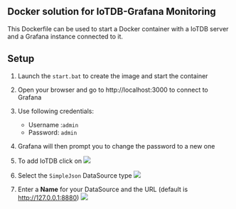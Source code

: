 ## Docker solution for IoTDB-Grafana Monitoring

This Dockerfile can be used to start a Docker container with a IoTDB server and a Grafana instance connected to it.

## Setup

1. Launch the `start.bat` to create the image and start the container
2. Open your browser and go to http://localhost:3000 to connect to Grafana
3. Use following credentials:
   - Username :`admin`
   - Password: `admin`
4. Grafana will then prompt you to change the password to a new one
5. To add IoTDB click on <img src="/media/add.png"/> 
6.  Select the `SimpleJson` DataSource type <img src="/media/json.png"/> 

7. Enter a **Name** for your DataSource and the URL (default is http://127.0.0.1:8880) <img src="\media\iotdb.png"/>  
